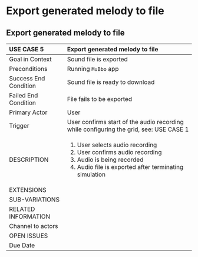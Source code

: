# Export generated melody to file

## Export generated melody to file

<table>
  <thead>
    <tr>
      <th style="text-align:left">USE CASE 5</th>
      <th style="text-align:left">Export generated melody to file</th>
    </tr>
  </thead>
  <tbody>
    <tr>
      <td style="text-align:left">Goal in Context</td>
      <td style="text-align:left">Sound file is exported</td>
    </tr>
    <tr>
      <td style="text-align:left">Preconditions</td>
      <td style="text-align:left">Running <code>MuBbo</code> app</td>
    </tr>
    <tr>
      <td style="text-align:left">Success End Condition</td>
      <td style="text-align:left">Sound file is ready to download</td>
    </tr>
    <tr>
      <td style="text-align:left">Failed End Condition</td>
      <td style="text-align:left">File fails to be exported</td>
    </tr>
    <tr>
      <td style="text-align:left">Primary Actor</td>
      <td style="text-align:left">User</td>
    </tr>
    <tr>
      <td style="text-align:left">Trigger</td>
      <td style="text-align:left">User confirms start of the audio recording while configuring the grid,
        see: USE CASE 1</td>
    </tr>
    <tr>
      <td style="text-align:left">DESCRIPTION</td>
      <td style="text-align:left">
        <ol>
          <li>User selects audio recording</li>
          <li>User confirms audio recording</li>
          <li>Audio is being recorded</li>
          <li>Audio file is exported after terminating simulation</li>
        </ol>
      </td>
    </tr>
    <tr>
      <td style="text-align:left">EXTENSIONS</td>
      <td style="text-align:left"></td>
    </tr>
    <tr>
      <td style="text-align:left">SUB-VARIATIONS</td>
      <td style="text-align:left"></td>
    </tr>
    <tr>
      <td style="text-align:left">RELATED INFORMATION</td>
      <td style="text-align:left"></td>
    </tr>
    <tr>
      <td style="text-align:left">Channel to actors</td>
      <td style="text-align:left"></td>
    </tr>
    <tr>
      <td style="text-align:left">OPEN ISSUES</td>
      <td style="text-align:left"></td>
    </tr>
    <tr>
      <td style="text-align:left">Due Date</td>
      <td style="text-align:left"></td>
    </tr>
  </tbody>
</table>